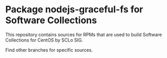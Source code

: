 # Package nodejs-graceful-fs for Software Collections

This repository contains sources for RPMs that are used
to build Software Collections for CentOS by SCLo SIG.

Find other branches for specific sources.

